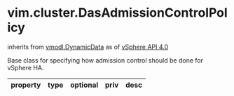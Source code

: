 vim.cluster.DasAdmissionControlPolicy
=====================================
inherits from [vmodl.DynamicData](docs/vmodl.DynamicData.md)
as of [vSphere API 4.0](vim.version.md#vim.version.version5)


Base class for specifying how admission control should be done for vSphere HA.

| property | type | optional | priv | desc |
|:---------|:-----|:---------|:-----|:-----|



